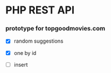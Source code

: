 # PHP REST API
### prototype for topgoodmovies.com

- [x] random suggestions
- [x] one by id
- [ ] insert

